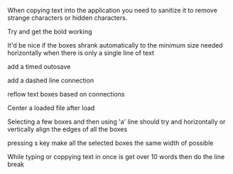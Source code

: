When copying text into the application you need to sanitize it to remove strange characters or hidden characters. 

Try and get the bold working 

It'd be nice if the boxes shrank automatically to the minimum size needed horizontally when there is  only a single line of text

add a timed outosave

add a dashed line connection

reflow text boxes based on connections

Center a loaded file after load 

Selecting a few boxes and then using 'a' line should try and horizontally or vertically align the edges of all the boxes 

pressing s key make all the selected boxes the same width of possible

While typing or coppying text in once is get over 10 words then do the line break